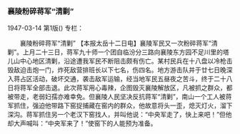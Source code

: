 ### 襄陵粉碎蒋军“清剿”

1947-03-14
第1版()
专栏：

　　襄陵粉碎蒋军“清剿”
    【本报太岳十二日电】襄陵军民又一次粉碎蒋军“清剿”。上月二十三日，蒋军九十师一个团自临汾分三路向襄陵东方园不足川里的塔儿山中心地区清剿，沿途遭我军民不断阻击颇有伤亡。某村民兵在十八盘以冷枪击毁敌迫击炮一门，炸死敌营排班长以下七名，伤四名。地方游击队并于廿七日晚深入蒋占区活动，破坏交通，袭击敌军运输，经当地军民五昼夜之苦斗，终于二十八日将蒋军全部击退。此次蒋军用心毒辣，企图毁灭襄陵解放区，凡被抓之群众，都被带走，老弱妇孺亦难幸免。但襄陵人民坚决反抗蒋军“清剿”，南山一个工人被蒋军抓住，强迫他带路下窑捉捕藏在窑内的群众，他故意将头一歪，熄灭灯火，溜下深沟。蒋军抓住另一个老汉下窑找人，并叫他说：“中央军走了，快上来吧！”但他却大声喊叫：“中央军来了！”使窑下的人能预为准备。
